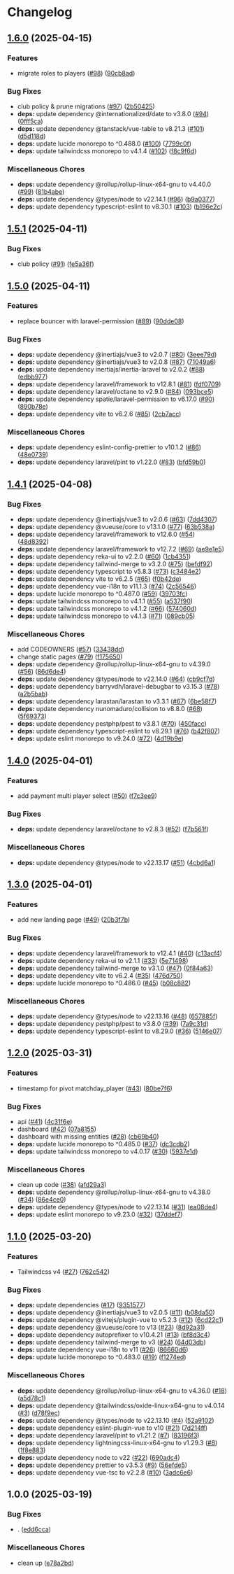 # Changelog

## [1.6.0](https://github.com/Schnurbus/kegelmaster/compare/v1.5.1...v1.6.0) (2025-04-15)


### Features

* migrate roles to players ([#98](https://github.com/Schnurbus/kegelmaster/issues/98)) ([90cb8ad](https://github.com/Schnurbus/kegelmaster/commit/90cb8add470d594d2028230f17d2af24a85bb892))


### Bug Fixes

* club policy & prune migrations ([#97](https://github.com/Schnurbus/kegelmaster/issues/97)) ([2b50425](https://github.com/Schnurbus/kegelmaster/commit/2b50425ee08472c6a96ed763783c5e04e5fd39c4))
* **deps:** update dependency @internationalized/date to v3.8.0 ([#94](https://github.com/Schnurbus/kegelmaster/issues/94)) ([0fff5ca](https://github.com/Schnurbus/kegelmaster/commit/0fff5ca7e7e43b41c62da5058c3e871263038315))
* **deps:** update dependency @tanstack/vue-table to v8.21.3 ([#101](https://github.com/Schnurbus/kegelmaster/issues/101)) ([d5d118d](https://github.com/Schnurbus/kegelmaster/commit/d5d118d02a958e2ef4085499438cc76a8e8a9b6d))
* **deps:** update lucide monorepo to ^0.488.0 ([#100](https://github.com/Schnurbus/kegelmaster/issues/100)) ([7799c0f](https://github.com/Schnurbus/kegelmaster/commit/7799c0f43d1bb4551acc26ee5bf13f277cc0a07c))
* **deps:** update tailwindcss monorepo to v4.1.4 ([#102](https://github.com/Schnurbus/kegelmaster/issues/102)) ([f8c9f6d](https://github.com/Schnurbus/kegelmaster/commit/f8c9f6d61eb234c8671daa2900a2bf2601e42059))


### Miscellaneous Chores

* **deps:** update dependency @rollup/rollup-linux-x64-gnu to v4.40.0 ([#99](https://github.com/Schnurbus/kegelmaster/issues/99)) ([81b4abe](https://github.com/Schnurbus/kegelmaster/commit/81b4abe6888a6c0e8ddbdc67e364e53242bee498))
* **deps:** update dependency @types/node to v22.14.1 ([#96](https://github.com/Schnurbus/kegelmaster/issues/96)) ([b9a0377](https://github.com/Schnurbus/kegelmaster/commit/b9a0377c3074137b4668d6be04af5c6967bc4a98))
* **deps:** update dependency typescript-eslint to v8.30.1 ([#103](https://github.com/Schnurbus/kegelmaster/issues/103)) ([b196e2c](https://github.com/Schnurbus/kegelmaster/commit/b196e2c59cb44fbb0bccbe3ea601fbe17f7c0e01))

## [1.5.1](https://github.com/Schnurbus/kegelmaster/compare/v1.5.0...v1.5.1) (2025-04-11)


### Bug Fixes

* club policy ([#91](https://github.com/Schnurbus/kegelmaster/issues/91)) ([fe5a36f](https://github.com/Schnurbus/kegelmaster/commit/fe5a36feddff96fad5ec4124d6427f1bff7afd4a))

## [1.5.0](https://github.com/Schnurbus/kegelmaster/compare/v1.4.1...v1.5.0) (2025-04-11)


### Features

* replace bouncer with laravel-permission ([#89](https://github.com/Schnurbus/kegelmaster/issues/89)) ([90dde08](https://github.com/Schnurbus/kegelmaster/commit/90dde086228ce3db9da1ac13fe4a8cc40d864d23))


### Bug Fixes

* **deps:** update dependency @inertiajs/vue3 to v2.0.7 ([#80](https://github.com/Schnurbus/kegelmaster/issues/80)) ([3eee79d](https://github.com/Schnurbus/kegelmaster/commit/3eee79d88ed2a892268b62fc749dc29f6bc64e0d))
* **deps:** update dependency @inertiajs/vue3 to v2.0.8 ([#87](https://github.com/Schnurbus/kegelmaster/issues/87)) ([71049a6](https://github.com/Schnurbus/kegelmaster/commit/71049a6c6c213bda9d4252964ce79a23158a8df6))
* **deps:** update dependency inertiajs/inertia-laravel to v2.0.2 ([#88](https://github.com/Schnurbus/kegelmaster/issues/88)) ([edbb977](https://github.com/Schnurbus/kegelmaster/commit/edbb977e403636f1f46329db14b692f16aee12b4))
* **deps:** update dependency laravel/framework to v12.8.1 ([#81](https://github.com/Schnurbus/kegelmaster/issues/81)) ([fdf0709](https://github.com/Schnurbus/kegelmaster/commit/fdf0709c6f78aeae70887768c8586563741e7ed4))
* **deps:** update dependency laravel/octane to v2.9.0 ([#84](https://github.com/Schnurbus/kegelmaster/issues/84)) ([093bce5](https://github.com/Schnurbus/kegelmaster/commit/093bce5675413da62bec082d335e9445e58578ec))
* **deps:** update dependency spatie/laravel-permission to v6.17.0 ([#90](https://github.com/Schnurbus/kegelmaster/issues/90)) ([890b78e](https://github.com/Schnurbus/kegelmaster/commit/890b78e9d8cdc71faa0f122a05181301926499ec))
* **deps:** update dependency vite to v6.2.6 ([#85](https://github.com/Schnurbus/kegelmaster/issues/85)) ([2cb7acc](https://github.com/Schnurbus/kegelmaster/commit/2cb7acc4bcc48ca78673f3ab39f5313cef211557))


### Miscellaneous Chores

* **deps:** update dependency eslint-config-prettier to v10.1.2 ([#86](https://github.com/Schnurbus/kegelmaster/issues/86)) ([48e0739](https://github.com/Schnurbus/kegelmaster/commit/48e0739ee710e9d4ba57b9c4458589871286ae90))
* **deps:** update dependency laravel/pint to v1.22.0 ([#83](https://github.com/Schnurbus/kegelmaster/issues/83)) ([bfd59b0](https://github.com/Schnurbus/kegelmaster/commit/bfd59b099d05b63589399f338e4568c8c233a039))

## [1.4.1](https://github.com/Schnurbus/kegelmaster/compare/v1.4.0...v1.4.1) (2025-04-08)


### Bug Fixes

* **deps:** update dependency @inertiajs/vue3 to v2.0.6 ([#63](https://github.com/Schnurbus/kegelmaster/issues/63)) ([7dd4307](https://github.com/Schnurbus/kegelmaster/commit/7dd4307f0ad2325f8dcc33a32a9ce79e5bbf4ee1))
* **deps:** update dependency @vueuse/core to v13.1.0 ([#77](https://github.com/Schnurbus/kegelmaster/issues/77)) ([63b538a](https://github.com/Schnurbus/kegelmaster/commit/63b538aefe6bfe13ffad2d423493f61421065127))
* **deps:** update dependency laravel/framework to v12.6.0 ([#54](https://github.com/Schnurbus/kegelmaster/issues/54)) ([48d8392](https://github.com/Schnurbus/kegelmaster/commit/48d83925bec2c9fc318ad179ff1f343359751466))
* **deps:** update dependency laravel/framework to v12.7.2 ([#69](https://github.com/Schnurbus/kegelmaster/issues/69)) ([ae9e1e5](https://github.com/Schnurbus/kegelmaster/commit/ae9e1e532acca9508ad139846833b6df822e09a4))
* **deps:** update dependency reka-ui to v2.2.0 ([#60](https://github.com/Schnurbus/kegelmaster/issues/60)) ([1cb4351](https://github.com/Schnurbus/kegelmaster/commit/1cb435176748a44aaced7838949b5c4e80aa8ca0))
* **deps:** update dependency tailwind-merge to v3.2.0 ([#75](https://github.com/Schnurbus/kegelmaster/issues/75)) ([befdf92](https://github.com/Schnurbus/kegelmaster/commit/befdf9263093cb4b2f5f2acb61c4559408e25a23))
* **deps:** update dependency typescript to v5.8.3 ([#73](https://github.com/Schnurbus/kegelmaster/issues/73)) ([c3484e2](https://github.com/Schnurbus/kegelmaster/commit/c3484e23f15f90e9b95d9c373fc3a4098b150e7c))
* **deps:** update dependency vite to v6.2.5 ([#65](https://github.com/Schnurbus/kegelmaster/issues/65)) ([f0b42de](https://github.com/Schnurbus/kegelmaster/commit/f0b42dec34f5225febfee2ec3e935bc6f6b091d5))
* **deps:** update dependency vue-i18n to v11.1.3 ([#74](https://github.com/Schnurbus/kegelmaster/issues/74)) ([2c56546](https://github.com/Schnurbus/kegelmaster/commit/2c56546cf8303aa1bdc7ebca216b524631dfc401))
* **deps:** update lucide monorepo to ^0.487.0 ([#59](https://github.com/Schnurbus/kegelmaster/issues/59)) ([39703fc](https://github.com/Schnurbus/kegelmaster/commit/39703fc0d8f29c783858bd6451d28ad4d21b1b27))
* **deps:** update tailwindcss monorepo to v4.1.1 ([#55](https://github.com/Schnurbus/kegelmaster/issues/55)) ([a537f90](https://github.com/Schnurbus/kegelmaster/commit/a537f904aff6940bcc59dbb0a4279e5ae2cd82ca))
* **deps:** update tailwindcss monorepo to v4.1.2 ([#66](https://github.com/Schnurbus/kegelmaster/issues/66)) ([574060d](https://github.com/Schnurbus/kegelmaster/commit/574060d717468562139eb870672d3d2b649db91d))
* **deps:** update tailwindcss monorepo to v4.1.3 ([#71](https://github.com/Schnurbus/kegelmaster/issues/71)) ([089cb05](https://github.com/Schnurbus/kegelmaster/commit/089cb05f8072113cc4106015e053dd8ad50279f8))


### Miscellaneous Chores

* add CODEOWNERS ([#57](https://github.com/Schnurbus/kegelmaster/issues/57)) ([33438dd](https://github.com/Schnurbus/kegelmaster/commit/33438dd84e364baae560e5e84b4ef1f3d414a198))
* change static pages ([#79](https://github.com/Schnurbus/kegelmaster/issues/79)) ([f175650](https://github.com/Schnurbus/kegelmaster/commit/f17565027dfde31e6a5d1f6e174f2169f32fa9af))
* **deps:** update dependency @rollup/rollup-linux-x64-gnu to v4.39.0 ([#56](https://github.com/Schnurbus/kegelmaster/issues/56)) ([86d6de4](https://github.com/Schnurbus/kegelmaster/commit/86d6de4ec9b1b11514934aa46ed1fe724b809407))
* **deps:** update dependency @types/node to v22.14.0 ([#64](https://github.com/Schnurbus/kegelmaster/issues/64)) ([cb9cf7d](https://github.com/Schnurbus/kegelmaster/commit/cb9cf7dc36090c70b50605430f0122cde8653bcf))
* **deps:** update dependency barryvdh/laravel-debugbar to v3.15.3 ([#78](https://github.com/Schnurbus/kegelmaster/issues/78)) ([a2b5bab](https://github.com/Schnurbus/kegelmaster/commit/a2b5bab8e4c0a62c2c4d9c5dc72c9ffc3b1c23b2))
* **deps:** update dependency larastan/larastan to v3.3.1 ([#67](https://github.com/Schnurbus/kegelmaster/issues/67)) ([6be58f7](https://github.com/Schnurbus/kegelmaster/commit/6be58f7101647fba4510aa50bb407b1f5f30fb3a))
* **deps:** update dependency nunomaduro/collision to v8.8.0 ([#68](https://github.com/Schnurbus/kegelmaster/issues/68)) ([5f69373](https://github.com/Schnurbus/kegelmaster/commit/5f69373818c891f4715db570c8fd16ce5515f643))
* **deps:** update dependency pestphp/pest to v3.8.1 ([#70](https://github.com/Schnurbus/kegelmaster/issues/70)) ([450facc](https://github.com/Schnurbus/kegelmaster/commit/450facc7808ad278d7f80395bbbb4c7c7e491e4d))
* **deps:** update dependency typescript-eslint to v8.29.1 ([#76](https://github.com/Schnurbus/kegelmaster/issues/76)) ([b42f807](https://github.com/Schnurbus/kegelmaster/commit/b42f80740464821029a69581e17be22ae7c2113e))
* **deps:** update eslint monorepo to v9.24.0 ([#72](https://github.com/Schnurbus/kegelmaster/issues/72)) ([4d19b9e](https://github.com/Schnurbus/kegelmaster/commit/4d19b9ecabcde88c966dc64f21d8539d4abc6703))

## [1.4.0](https://github.com/Schnurbus/kegelmaster/compare/v1.3.0...v1.4.0) (2025-04-01)


### Features

* add payment multi player select ([#50](https://github.com/Schnurbus/kegelmaster/issues/50)) ([f7c3ee9](https://github.com/Schnurbus/kegelmaster/commit/f7c3ee9d52416e10afb9b639ee84386ea972b65f))


### Bug Fixes

* **deps:** update dependency laravel/octane to v2.8.3 ([#52](https://github.com/Schnurbus/kegelmaster/issues/52)) ([f7b561f](https://github.com/Schnurbus/kegelmaster/commit/f7b561feea837b1424cb9553d57b29ce721ea9f6))


### Miscellaneous Chores

* **deps:** update dependency @types/node to v22.13.17 ([#51](https://github.com/Schnurbus/kegelmaster/issues/51)) ([4cbd6a1](https://github.com/Schnurbus/kegelmaster/commit/4cbd6a1cec2351d79beb3d4d270773ccd96e1cfd))

## [1.3.0](https://github.com/Schnurbus/kegelmaster/compare/v1.2.0...v1.3.0) (2025-04-01)


### Features

* add new landing page ([#49](https://github.com/Schnurbus/kegelmaster/issues/49)) ([20b3f7b](https://github.com/Schnurbus/kegelmaster/commit/20b3f7b3ac49ef0b36c992213147df0bc0bd837e))


### Bug Fixes

* **deps:** update dependency laravel/framework to v12.4.1 ([#40](https://github.com/Schnurbus/kegelmaster/issues/40)) ([c13acf4](https://github.com/Schnurbus/kegelmaster/commit/c13acf41e6c3e475792f43701b37c7a66558ad47))
* **deps:** update dependency reka-ui to v2.1.1 ([#33](https://github.com/Schnurbus/kegelmaster/issues/33)) ([5e71498](https://github.com/Schnurbus/kegelmaster/commit/5e71498482d6f56ef08fd9ee532ca8efa1bd8e94))
* **deps:** update dependency tailwind-merge to v3.1.0 ([#47](https://github.com/Schnurbus/kegelmaster/issues/47)) ([0f84a63](https://github.com/Schnurbus/kegelmaster/commit/0f84a63cb5026c308099c9c78f41621a34267dec))
* **deps:** update dependency vite to v6.2.4 ([#35](https://github.com/Schnurbus/kegelmaster/issues/35)) ([476d750](https://github.com/Schnurbus/kegelmaster/commit/476d7503bb595e0e98c649f7f9d239ceb6d3f929))
* **deps:** update lucide monorepo to ^0.486.0 ([#45](https://github.com/Schnurbus/kegelmaster/issues/45)) ([b08c882](https://github.com/Schnurbus/kegelmaster/commit/b08c88260237c43d9071f48a52103dba644cb530))


### Miscellaneous Chores

* **deps:** update dependency @types/node to v22.13.16 ([#48](https://github.com/Schnurbus/kegelmaster/issues/48)) ([657885f](https://github.com/Schnurbus/kegelmaster/commit/657885f6a80b63eb1a69632bce30d4e70f52e73f))
* **deps:** update dependency pestphp/pest to v3.8.0 ([#39](https://github.com/Schnurbus/kegelmaster/issues/39)) ([7a9c31d](https://github.com/Schnurbus/kegelmaster/commit/7a9c31db4588117de1ad3ec8757a7902a0d1c281))
* **deps:** update dependency typescript-eslint to v8.29.0 ([#36](https://github.com/Schnurbus/kegelmaster/issues/36)) ([5146e07](https://github.com/Schnurbus/kegelmaster/commit/5146e0791ce4a76edffff32084ef7e727c922921))

## [1.2.0](https://github.com/Schnurbus/kegelmaster/compare/v1.1.0...v1.2.0) (2025-03-31)


### Features

* timestamp for pivot matchday_player ([#43](https://github.com/Schnurbus/kegelmaster/issues/43)) ([80be7f6](https://github.com/Schnurbus/kegelmaster/commit/80be7f6a527eb3a456af47a37adfa8307aef21e8))


### Bug Fixes

* api ([#41](https://github.com/Schnurbus/kegelmaster/issues/41)) ([4c31f6e](https://github.com/Schnurbus/kegelmaster/commit/4c31f6e79d522fa909fc488fa3941e981b01f726))
* dashboard ([#42](https://github.com/Schnurbus/kegelmaster/issues/42)) ([07a8155](https://github.com/Schnurbus/kegelmaster/commit/07a8155b6f9f400807564468698aef4240f27880))
* dashboard with missing entities ([#28](https://github.com/Schnurbus/kegelmaster/issues/28)) ([cb69b40](https://github.com/Schnurbus/kegelmaster/commit/cb69b40930407e52e7ffbf2f2a8bba95b33d3e1e))
* **deps:** update lucide monorepo to ^0.485.0 ([#37](https://github.com/Schnurbus/kegelmaster/issues/37)) ([dc3cdb2](https://github.com/Schnurbus/kegelmaster/commit/dc3cdb2513d24dfa0f26816ab512e93d800659a1))
* **deps:** update tailwindcss monorepo to v4.0.17 ([#30](https://github.com/Schnurbus/kegelmaster/issues/30)) ([5937e1d](https://github.com/Schnurbus/kegelmaster/commit/5937e1d622d1bf6caaa04eba40587ad9179d63a0))


### Miscellaneous Chores

* clean up code ([#38](https://github.com/Schnurbus/kegelmaster/issues/38)) ([afd29a3](https://github.com/Schnurbus/kegelmaster/commit/afd29a3f52aaf1f7597226285e92266c790db6ec))
* **deps:** update dependency @rollup/rollup-linux-x64-gnu to v4.38.0 ([#34](https://github.com/Schnurbus/kegelmaster/issues/34)) ([86e4ce0](https://github.com/Schnurbus/kegelmaster/commit/86e4ce05a0c0a9bc521760ca9effb8692ad3ca84))
* **deps:** update dependency @types/node to v22.13.14 ([#31](https://github.com/Schnurbus/kegelmaster/issues/31)) ([ea08de4](https://github.com/Schnurbus/kegelmaster/commit/ea08de4688b3d8e15eeeaff2079513ec47056349))
* **deps:** update eslint monorepo to v9.23.0 ([#32](https://github.com/Schnurbus/kegelmaster/issues/32)) ([37ddef7](https://github.com/Schnurbus/kegelmaster/commit/37ddef7fc38b005e7add388fdd9a64d677e6bced))

## [1.1.0](https://github.com/Schnurbus/kegelmaster-new/compare/v1.0.0...v1.1.0) (2025-03-20)


### Features

* Tailwindcss v4 ([#27](https://github.com/Schnurbus/kegelmaster-new/issues/27)) ([762c542](https://github.com/Schnurbus/kegelmaster-new/commit/762c542519faa7d53f1e1e220a976fdc06d130b0))


### Bug Fixes

* **deps:** update dependencies ([#17](https://github.com/Schnurbus/kegelmaster-new/issues/17)) ([9351577](https://github.com/Schnurbus/kegelmaster-new/commit/9351577a349183ea3404d02c11567add85bfc742))
* **deps:** update dependency @inertiajs/vue3 to v2.0.5 ([#11](https://github.com/Schnurbus/kegelmaster-new/issues/11)) ([b08da50](https://github.com/Schnurbus/kegelmaster-new/commit/b08da50c2b219060e0334826b77e3a2b7535ede0))
* **deps:** update dependency @vitejs/plugin-vue to v5.2.3 ([#12](https://github.com/Schnurbus/kegelmaster-new/issues/12)) ([6cd22c1](https://github.com/Schnurbus/kegelmaster-new/commit/6cd22c1d351f207c08e5c05f90e12f4902b6a840))
* **deps:** update dependency @vueuse/core to v13 ([#23](https://github.com/Schnurbus/kegelmaster-new/issues/23)) ([8d92a31](https://github.com/Schnurbus/kegelmaster-new/commit/8d92a31c9cd14ae0907e48a5bb0683f1c6929056))
* **deps:** update dependency autoprefixer to v10.4.21 ([#13](https://github.com/Schnurbus/kegelmaster-new/issues/13)) ([bf8d3c4](https://github.com/Schnurbus/kegelmaster-new/commit/bf8d3c41f8252a8c9d0db720bac679ad728c2fb6))
* **deps:** update dependency tailwind-merge to v3 ([#24](https://github.com/Schnurbus/kegelmaster-new/issues/24)) ([64d03db](https://github.com/Schnurbus/kegelmaster-new/commit/64d03db741e3334b1d96e754f4a008ebf4641bd6))
* **deps:** update dependency vue-i18n to v11 ([#26](https://github.com/Schnurbus/kegelmaster-new/issues/26)) ([86660d6](https://github.com/Schnurbus/kegelmaster-new/commit/86660d631fa688ee4a0ef6176805bbf0ecfa3706))
* **deps:** update lucide monorepo to ^0.483.0 ([#19](https://github.com/Schnurbus/kegelmaster-new/issues/19)) ([f1274ed](https://github.com/Schnurbus/kegelmaster-new/commit/f1274ed37733d8e19c3a16e685d07ce04dd45926))


### Miscellaneous Chores

* **deps:** update dependency @rollup/rollup-linux-x64-gnu to v4.36.0 ([#18](https://github.com/Schnurbus/kegelmaster-new/issues/18)) ([a5d78c1](https://github.com/Schnurbus/kegelmaster-new/commit/a5d78c1d30f54f26f29d0768ae21b02eae1ce0bc))
* **deps:** update dependency @tailwindcss/oxide-linux-x64-gnu to v4.0.14 ([#3](https://github.com/Schnurbus/kegelmaster-new/issues/3)) ([d78f9ec](https://github.com/Schnurbus/kegelmaster-new/commit/d78f9ecba5632482307e22149d2d55274f4bc338))
* **deps:** update dependency @types/node to v22.13.10 ([#4](https://github.com/Schnurbus/kegelmaster-new/issues/4)) ([52a9102](https://github.com/Schnurbus/kegelmaster-new/commit/52a910278f1003fb86ece0b85c8c2e4f238ad5cd))
* **deps:** update dependency eslint-plugin-vue to v10 ([#21](https://github.com/Schnurbus/kegelmaster-new/issues/21)) ([7d214ff](https://github.com/Schnurbus/kegelmaster-new/commit/7d214ff3d68ea4a17c702ae22df6dfb479751658))
* **deps:** update dependency laravel/pint to v1.21.2 ([#7](https://github.com/Schnurbus/kegelmaster-new/issues/7)) ([83196f3](https://github.com/Schnurbus/kegelmaster-new/commit/83196f33719a513e7b5a8de49e0d0010198f67c7))
* **deps:** update dependency lightningcss-linux-x64-gnu to v1.29.3 ([#8](https://github.com/Schnurbus/kegelmaster-new/issues/8)) ([1f8e883](https://github.com/Schnurbus/kegelmaster-new/commit/1f8e883186f7cc69b119ccb545a0c929bb95925a))
* **deps:** update dependency node to v22 ([#22](https://github.com/Schnurbus/kegelmaster-new/issues/22)) ([690adc4](https://github.com/Schnurbus/kegelmaster-new/commit/690adc4366811ef44d7ef0f9c1f9c9a4ed4be3ae))
* **deps:** update dependency prettier to v3.5.3 ([#9](https://github.com/Schnurbus/kegelmaster-new/issues/9)) ([56efde5](https://github.com/Schnurbus/kegelmaster-new/commit/56efde5538adee81d20725a6a6696da7782e3eed))
* **deps:** update dependency vue-tsc to v2.2.8 ([#10](https://github.com/Schnurbus/kegelmaster-new/issues/10)) ([3adc6e6](https://github.com/Schnurbus/kegelmaster-new/commit/3adc6e6823c80a611105447b86a7f818affe30cc))

## 1.0.0 (2025-03-19)


### Bug Fixes

* . ([edd6cca](https://github.com/Schnurbus/kegelmaster-new/commit/edd6cca91cdf75d93633277c21c4d68c97896d42))


### Miscellaneous Chores

* clean up ([e78a2bd](https://github.com/Schnurbus/kegelmaster-new/commit/e78a2bd5fdc9a6614c81f7af92e9f6da839c6727))
